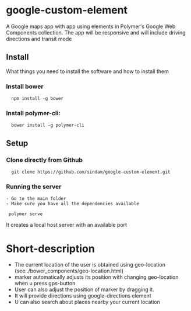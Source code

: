 # google-custom-element
   A Google maps app with app using elements in Polymer's Google Web Components collection.
   The app will be responsive and will include driving directions and transit mode
## Install

  What things you need to install the software and how to install them

### Install bower
```
  npm install -g bower
```
### Install polymer-cli:
```
  bower install -g polymer-cli
```
## Setup

### Clone directly from Github
```
  git clone https://github.com/sindam/google-custom-element.git
```
### Running the server
```
- Go to the main folder 
- Make sure you have all the dependencies available
 ```
 ```
  polymer serve
```
 It creates a local host server with an available port

# Short-description
 * The current location of the user is obtained using geo-location (see:./bower_components/geo-location.html)
 * marker automatically adjusts its position with changing geo-location when u press gps-button
 * User can also adjust the position of marker by dragging it.
 * It will provide directions using google-directions element
 * U can also search about places nearby your current location
 
